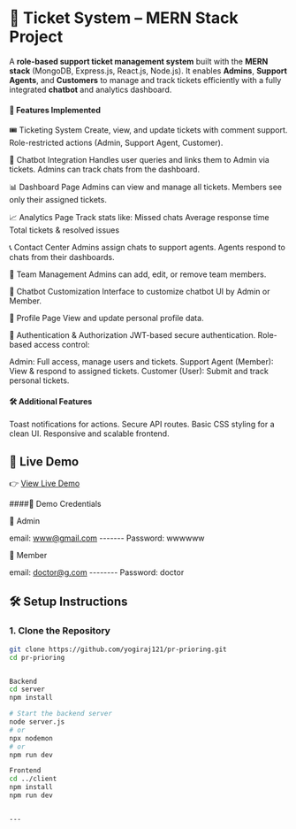 # 🎫 Ticket System – MERN Stack Project

A **role-based support ticket management system** built with the **MERN stack** (MongoDB, Express.js, React.js, Node.js). It enables **Admins**, **Support Agents**, and **Customers** to manage and track tickets efficiently with a fully integrated **chatbot** and analytics dashboard.




#### 🚀 Features Implemented
🎟 Ticketing System
Create, view, and update tickets with comment support.
Role-restricted actions (Admin, Support Agent, Customer).

🤖 Chatbot Integration
Handles user queries and links them to Admin via tickets.
Admins can track chats from the dashboard.

📊 Dashboard Page
Admins can view and manage all tickets.
Members see only their assigned tickets.

📈 Analytics Page
Track stats like:
Missed chats
Average response time
Total tickets & resolved issues

📞 Contact Center
Admins assign chats to support agents.
Agents respond to chats from their dashboards.

👥 Team Management
Admins can add, edit, or remove team members.

🎨 Chatbot Customization
Interface to customize chatbot UI by Admin or Member.

👤 Profile Page
View and update personal profile data.

🔐 Authentication & Authorization
JWT-based secure authentication.
Role-based access control:

Admin: Full access, manage users and tickets.
Support Agent (Member): View & respond to assigned tickets.
Customer (User): Submit and track personal tickets.

#### 🛠 Additional Features
Toast notifications for actions.
Secure API routes.
Basic CSS styling for a clean UI.
Responsive and scalable frontend.



## 🔗 Live Demo
👉 [View Live Demo](https://pr-prioring-97bx.vercel.app/)

####👥 Demo Credentials

🔸 Admin

email: www@gmail.com -------
Password: wwwwww


🔸 Member

email: doctor@g.com --------
Password: doctor




## 🛠 Setup Instructions

### 1. Clone the Repository
```bash
git clone https://github.com/yogiraj121/pr-prioring.git
cd pr-prioring


Backend
cd server
npm install

# Start the backend server
node server.js
# or
npx nodemon
# or
npm run dev

Frontend
cd ../client
npm install
npm run dev


---






